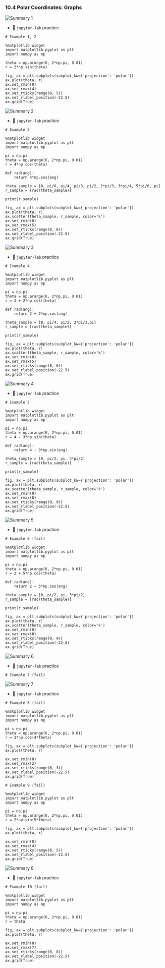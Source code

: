 ### 10.4 Polar Coordinates: Graphs

![Summary 1](./ch10-04-sum1.png)

- 🎯 `jupyter-lab` practice

```
# Example 1, 2

%matplotlib widget
import matplotlib.pyplot as plt
import numpy as np

theta = np.arange(0, 2*np.pi, 0.01)
r = 2*np.sin(theta)

fig, ax = plt.subplots(subplot_kw={'projection': 'polar'})
ax.plot(theta, r)
ax.set_rmin(0)
ax.set_rmax(4)
ax.set_rticks(range(0, 5))
ax.set_rlabel_position(-22.5)
ax.grid(True)
```

![Summary 2](./ch10-04-sum2.png)

- 🎯 `jupyter-lab` practice

```
# Example 3

%matplotlib widget
import matplotlib.pyplot as plt
import numpy as np

pi = np.pi
theta = np.arange(0, 2*np.pi, 0.01)
r = 4*np.cos(theta)

def rad(ang):
    return 4*np.cos(ang)

theta_sample = [0, pi/6, pi/4, pi/3, pi/2, 2*pi/3, 3*pi/4, 5*pi/6, pi]
r_sample = [rad(theta_sample)]

print(r_sample)

fig, ax = plt.subplots(subplot_kw={'projection': 'polar'})
ax.plot(theta, r)
ax.scatter(theta_sample, r_sample, color='k')
ax.set_rmin(0)
ax.set_rmax(5)
ax.set_rticks(range(0, 6))
ax.set_rlabel_position(-22.5)
ax.grid(True)
```

![Summary 3](./ch10-04-sum3.png)

- 🎯 `jupyter-lab` practice

```
# Example 4

%matplotlib widget
import matplotlib.pyplot as plt
import numpy as np

pi = np.pi
theta = np.arange(0, 2*np.pi, 0.01)
r = 2 + 2*np.cos(theta)

def rad(ang):
    return 2 + 2*np.cos(ang)

theta_sample = [0, pi/4, pi/2, 2*pi/3,pi]
r_sample = [rad(theta_sample)]

print(r_sample)

fig, ax = plt.subplots(subplot_kw={'projection': 'polar'})
ax.plot(theta, r)
ax.scatter(theta_sample, r_sample, color='k')
ax.set_rmin(0)
ax.set_rmax(5)
ax.set_rticks(range(0, 6))
ax.set_rlabel_position(-22.5)
ax.grid(True)
```


![Summary 4](./ch10-04-sum4.png)

- 🎯 `jupyter-lab` practice

```
# Example 5

%matplotlib widget
import matplotlib.pyplot as plt
import numpy as np

pi = np.pi
theta = np.arange(0, 2*np.pi, 0.01)
r = 4 - 3*np.sin(theta)

def rad(ang):
    return 4 - 3*np.sin(ang)

theta_sample = [0, pi/2, pi, 3*pi/2]
r_sample = [rad(theta_sample)]

print(r_sample)

fig, ax = plt.subplots(subplot_kw={'projection': 'polar'})
ax.plot(theta, r)
ax.scatter(theta_sample, r_sample, color='k')
ax.set_rmin(0)
ax.set_rmax(8)
ax.set_rticks(range(0, 9))
ax.set_rlabel_position(-22.5)
ax.grid(True)
```

![Summary 5](./ch10-04-sum5.png)

- 🎯 `jupyter-lab` practice

```
# Example 6 (fail)

%matplotlib widget
import matplotlib.pyplot as plt
import numpy as np

pi = np.pi
theta = np.arange(0, 2*np.pi, 0.01)
r = 2 + 5*np.cos(theta)

def rad(ang):
    return 2 + 5*np.cos(ang)

theta_sample = [0, pi/2, pi, 3*pi/2]
r_sample = [rad(theta_sample)]

print(r_sample)

fig, ax = plt.subplots(subplot_kw={'projection': 'polar'})
ax.plot(theta, r)
ax.scatter(theta_sample, r_sample, color='k')
ax.set_rmin(0)
ax.set_rmax(8)
ax.set_rticks(range(0, 9))
ax.set_rlabel_position(-22.5)
ax.grid(True)
```

![Summary 6](./ch10-04-sum6.png)

- 🎯 `jupyter-lab` practice

```
# Example 7 (fail)

```

![Summary 7](./ch10-04-sum7.png)

- 🎯 `jupyter-lab` practice

```
# Example 8 (fail)

%matplotlib widget
import matplotlib.pyplot as plt
import numpy as np

pi = np.pi
theta = np.arange(0, 2*np.pi, 0.01)
r = 2*np.cos(4*theta)

fig, ax = plt.subplots(subplot_kw={'projection': 'polar'})
ax.plot(theta, r)

ax.set_rmin(0)
ax.set_rmax(2)
ax.set_rticks(range(0, 3))
ax.set_rlabel_position(-22.5)
ax.grid(True)
```

```
# Example 9 (fail)

%matplotlib widget
import matplotlib.pyplot as plt
import numpy as np

pi = np.pi
theta = np.arange(0, 2*np.pi, 0.01)
r = 2*np.sin(5*theta)

fig, ax = plt.subplots(subplot_kw={'projection': 'polar'})
ax.plot(theta, r)

ax.set_rmin(0)
ax.set_rmax(4)
ax.set_rticks(range(0, 5))
ax.set_rlabel_position(-22.5)
ax.grid(True)
```

![Summary 8](./ch10-04-sum8.png)

- 🎯 `jupyter-lab` practice

```
# Example 10 (fail)

%matplotlib widget
import matplotlib.pyplot as plt
import numpy as np

pi = np.pi
theta = np.arange(0, 2*np.pi, 0.01)
r = theta

fig, ax = plt.subplots(subplot_kw={'projection': 'polar'})
ax.plot(theta, r)

ax.set_rmin(0)
ax.set_rmax(7)
ax.set_rticks(range(0, 8))
ax.set_rlabel_position(-22.5)
ax.grid(True)
```
